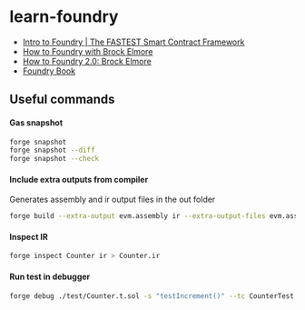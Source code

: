 # learn-foundry

- [Intro to Foundry | The FASTEST Smart Contract Framework](https://www.youtube.com/watch?v=fNMfMxGxeag)
- [How to Foundry with Brock Elmore](https://www.youtube.com/watch?v=Rp_V7bYiTCM)
- [How to Foundry 2.0: Brock Elmore](https://www.youtube.com/watch?v=EHrvD5c93JU)
- [Foundry Book](https://book.getfoundry.sh)

## Useful commands

#### Gas snapshot

```sh
forge snapshot
forge snapshot --diff
forge snapshot --check
```

#### Include extra outputs from compiler

Generates assembly and ir output files in the out folder

```sh
forge build --extra-output evm.assembly ir --extra-output-files evm.assembly ir
```

#### Inspect IR

```sh
forge inspect Counter ir > Counter.ir
```

#### Run test in debugger

```sh
forge debug ./test/Counter.t.sol -s "testIncrement()" --tc CounterTest
```
